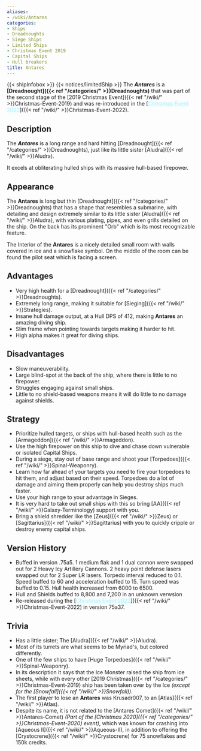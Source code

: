 ```yaml
---
aliases:
- /wiki/Antares
categories:
- Ships
- Dreadnoughts
- Siege Ships
- Limited Ships
- Christmas Event 2019
- Capital Ships
- Hull breakers
title: Antares
---
```


{{< shipInfobox >}} {{< notices/limitedShip >}} The **_Antares_** is a **[Dreadnought]({{< ref "/categories/" >}}Dreadnoughts)** that was part of the second stage of the [2019 Christmas Event]({{< ref "/wiki/" >}}Christmas-Event-2019) and was re-introduced in the [<span style="color:#aef2fe;text-shadow: 1px 1px 10px #aef2fe;">Christmas Event 2022</span>]({{< ref "/wiki/" >}}Christmas-Event-2022).

## Description

The **_Antares_** is a long range and hard hitting [Dreadnought]({{< ref "/categories/" >}}Dreadnoughts), just like its little sister [Aludra]({{< ref "/wiki/" >}}Aludra).

It excels at obliterating hulled ships with its massive hull-based firepower.

## Appearance

The **Antares** is long but thin [Dreadnought]({{< ref "/categories/" >}}Dreadnoughts) that has a shape that resembles a submarine, with detailing and design extremely similar to its little sister [Aludra]({{< ref "/wiki/" >}}Aludra), with various plating, pipes, and even grills detailed on the ship. On the back has its prominent "Orb" which is its most recognizable feature.

The Interior of the **Antares** is a nicely detailed small room with walls covered in ice and a snowflake symbol. On the middle of the room can be found the pilot seat which is facing a screen.

## Advantages

- Very high health for a [Dreadnought]({{< ref "/categories/" >}}Dreadnoughts).
- Extremely long range, making it suitable for [Sieging]({{< ref "/wiki/" >}}Strategies).
- Insane hull damage output, at a Hull DPS of 412, making **Antares** an amazing diving ship.
- Slim frame when pointing towards targets making it harder to hit.
- High alpha makes it great for diving ships.

## Disadvantages

- Slow maneuverability.
- Large blind-spot at the back of the ship, where there is little to no firepower.
- Struggles engaging against small ships.
- Little to no shield-based weapons means it will do little to no damage against shields.

## Strategy

- Prioritize hulled targets, or ships with hull-based health such as the [Armageddon]({{< ref "/wiki/" >}}Armageddon).
- Use the high firepower on this ship to dive and chase down vulnerable or isolated Capital Ships.
- During a siege, stay out of base range and shoot your [Torpedoes]({{< ref "/wiki/" >}}Spinal-Weaponry).
- Learn how far ahead of your targets you need to fire your torpedoes to hit them, and adjust based on their speed. Torpedoes do a lot of damage and aiming them properly can help you destroy ships much faster.
- Use your high range to your advantage in Sieges.
- It is very hard to take out small ships with this so bring [AA]({{< ref "/wiki/" >}}Galaxy-Terminology) support with you.
- Bring a shield shredder like the [Zeus]({{< ref "/wiki/" >}}Zeus) or [Sagittarius]({{< ref "/wiki/" >}}Sagittarius) with you to quickly cripple or destroy enemy capital ships.

## Version History 

- Buffed in version .75a5. 1 medium flak and 1 dual cannon were swapped out for 2 Heavy Icy Artillery Cannons. 2 heavy point defense lasers swapped out for 2 Super LR lasers. Torpedo interval reduced to 0.1. Speed buffed to 60 and acceleration buffed to 15. Turn speed was buffed to 0.15. Hull health increased from 6000 to 6500.
- Hull and Shields buffed to 8,800 and 7,200 in an unknown verwsion
- Re-released during the [<span style="color:#aef2fe;text-shadow: 1px 1px 10px #aef2fe;">Christmas Event 2022</span>]({{< ref "/wiki/" >}}Christmas-Event-2022) in version 75a37.

## Trivia

- Has a little sister; The [Aludra]({{< ref "/wiki/" >}}Aludra).
- Most of its turrets are what seems to be Myriad's, but colored differently.
- One of the few ships to have [Huge Torpedoes]({{< ref "/wiki/" >}}Spinal-Weaponry).
- In its description it says that the Ice Monster raised the ship from ice sheets, while with every other [2019 Christmas]({{< ref "/categories/" >}}Christmas-Event-2019) ship has been taken over by the Ice _(except for the [Snowfall]({{< ref "/wiki/" >}}Snowfall))_.
- The first player to lose an **Antares** was Krusadr007, to an [Atlas]({{< ref "/wiki/" >}}Atlas).
- Despite its name, it is not related to the [Antares Comet]({{< ref "/wiki/" >}}Antares-Comet) _(Part of the [Christmas 2020]({{< ref "/categories/" >}}Christmas-Event-2020) event)_, which was known for crashing into [Aqueous II]({{< ref "/wiki/" >}}Aqueous-II), in addition to offering the [Crystocrene]({{< ref "/wiki/" >}}Crystocrene) for 75 snowflakes and 150k credits.